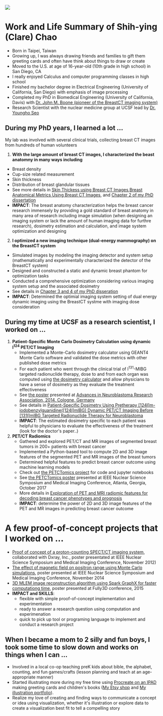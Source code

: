 ![](linked_files/What_I_think_about.jpg)

# Work and Life Summary of Shih-ying (Clare) Chao
- Born in Taipei, Taiwan
- Growing up, I was always drawing friends and families to gift them greeting cards and often have think about things to draw or create
- Moved to the U.S. at age of 16-year-old (10th grade in high school) in San Diego, CA
- I really enjoyed Calculus and computer programming classes in high school
- Finished my bachelor degree in Electrical Engineering (University of California, San Diego) with emphasis of image processing
- Completed my PhD in Biomedical Engineering (University of California, Davis) with [Dr. John M. Boone (pioneer of the BreastCT imaging system)](https://bme.ucdavis.edu/people/john-boone)
- Research Scientist with the nuclear medicine group at UCSF lead by [Dr. Youngho Seo](https://radiology.ucsf.edu/people/youngho-seo)

## During my PhD years, I learned a lot ...
My lab was involved with several clinical trials, collecting breast CT images from hundreds of human volunteers
1. **With the large amount of breast CT images, I characterized the beast anatomny in many ways including**
  - Breast density
  - Cup-size related measurement
  - Skin thickness
  - Distribution of breast glandular tissues
  - See more details in [Skin Thickess using Breast CT Images](https://www.dropbox.com/scl/fi/mxlqm1fl692f389lag5xy/SkinTMammoDose_2008_Huang.pdf?rlkey=r2e40p22vpfls18p20161te87&st=32uqsauz&dl=0),[Breast Anatomical Metrics Using Breast CT Images]([./linked_files/Publications/BreastMetrics_2011_Huang.pdf](https://www.dropbox.com/scl/fi/mlpugzwewopv08n9ueg9k/BreastMetrics_2011_Huang.pdf?rlkey=u4gf6yeb4jcbwgghp9pwl0fut&st=lt5rg2we&dl=0)), and [Chapter 2 of my PhD dissertation](https://www.dropbox.com/scl/fi/0nfeebra9kj08jbzaqfwz/Disseration_UCstyleClass_SHuang.pdf?rlkey=fv5asruxf1hpnqwim5t36c3ez&st=sr7rlmah&dl=0)
  - **IMPACT**: The breast anatomy characterization helps the breast cancer research immensely by providing a gold standard of breast anatomy in many area of research including image simulation (when designing an imaging system or lack the amount of human imaging data for furthre research), dosimetry estimation and calculation, and image system optimization and designing
2. **I optimized a new imaging technique (dual-energy mammography) on the BreastCT system**
  - Simulated images by modeling the imaging detector and system setup (mathematically and experimentally characterized the detector of the BreastCT system)
  - Designed and constructed a static and dynamic breast phantom for optimization tasks
  - Conducted a comprehensive optimization considering various imaging system setup and the associated dosimetry
  - See details in [Chapter 3 and 4 of my PhD disseration](https://www.dropbox.com/scl/fi/0nfeebra9kj08jbzaqfwz/Disseration_UCstyleClass_SHuang.pdf?rlkey=fv5asruxf1hpnqwim5t36c3ez&st=sr7rlmah&dl=0)
  - **IMPACT**: Determined the optimial imaging system setting of dual energy dynamic imaging using the BreastCT systme with imaging dose consideration

## During my time at UCSF as a research scientist, I worked on ...
1. **Patient-Specific Monte Carlo Dosimetry Calculation using dynamic I<sup>124</sup> PET/CT Imaging**
   - Implemented a Monte-Carlo dosimetry calculator using GEANT4 Monte Carlo software and validated the dose metrics with other published dose metrics
   - For each patient who went through the clinical trial of I<sup>131</sup>-MIBG targeted radionuclide therapy, dose to and from each organ was computed using [the dosimetry calculator](https://github.com/clarehchao/ImageBasedDosimetryTool?tab=readme-ov-file) and allow physicians to have a sense of dosimetry as they evaluate the treatment effectiveness
   - See [the poster](https://www.dropbox.com/scl/fi/5xtluwyhp6ubhasct82bo/I131MIBG_CologneANR2014_Huang.jpg?rlkey=5dbiakltw5zabmpac17r59cds&st=n6vvlduu&dl=0) presented at [Advances in Neuroblastoma Research Association, 2014, Cologne, Germany](https://www.anrmeeting.org/meetings-2014.php)
   - See details in [Patient-Specific Dosimetry Using Pretherapy [124I]m-iodobenzylguanidine([124I]mIBG) Dynamic PET/CT Imaging Before [131I]mIBG Targeted Radionuclide Therapy for Neuroblastoma](https://www.dropbox.com/scl/fi/df486p3vw5ycv1w585111/I124MIBG_MIBJournalPublicationPrint_MIB_SHuang.pdf?rlkey=avewd6hutwxalcagufqwgnvcv&st=ss7htr66&dl=0)
   - **IMPACT**: The estimated dosimetry specific to each patient was helpful to physicians to evaluate the effectiveness of the treatment (look for the doctor's paper..)
2. **PET/CT Radiomics**
   - Gathered and explored PET/CT and MR images of segmented breast tumors in 200+ patients with breast cancer
   - Implemented a Python-based tool to compute 2D and 3D image features of the segmented PET and MR images of the breast tumors
   - Determined helpful features to predict breast cancer outcome using machine learning models
   - Check out [the PETCTomics project](https://github.com/clarehchao/PETCTomics) for code and jupyter notebooks
   - See [the PETCTomics poster](https://www.dropbox.com/scl/fi/38qhln0c3welwwxo59pmx/PETMRIRadiomics_IEEE_2017_Huang_42inch_46inch_v5_Poster.pdf?rlkey=qaiokcoeq7z341wxs43eha9gt&st=vqj6obz4&dl=0) presented at IEEE Nuclear Science Symposium and Medical Imaging Conference, Atlanta, Georgia, October 2017
   - More details in [Exploration of PET and MRI radiomic features for decoding breast cancer phenotypes and prognosis](https://www.dropbox.com/scl/fi/f8omxjvddv5lzdjmkfy1z/PETCTomics_NPJ_SHuang.pdf?rlkey=r4nu7pay205cosxh0c7qb7hft&st=n9b21kdt&dl=0)
   - **IMPACT**: determine the power of 2D and 3D image features of the PET and MR images in predicting breast cancer outcome

# A few proof-of-concept projects that I worked on ...
- [Proof of concept of a proton-counting SPECT/CT imaging system](https://www.dropbox.com/scl/fi/31eeqy1u73wa5f45gc1a6/DxRayEnergySpectrum_IEEE_33x54inch_Huang_flatten_Poster.pdf?rlkey=dez683z21gb4nu3sdc1xlr4ju&st=q1pvitg2&dl=0), collaborated with Dxray, Inc., poster presentated at IEEE Nuclear Science Symposium and Medical Imaging Conference, November 2012)
- [The effect of magnetic field on positron range using Monte Carlo simulations](https://www.dropbox.com/scl/fi/els0rwhxzery4585nqg9q/MagFieldPositronRange_Huang_42x70_4_Poster.pdf?rlkey=zddwf8tu6gn2g47ryayqd70tw&st=gk8ea3u5&dl=0), poster presented at IEEE Nuclear Science Symposium and Medical Imaging Conference, November 2014
- [3D MLEM image reconstruction algorithm using Spark GraphX for faster computationg time](https://www.dropbox.com/scl/fi/9yviih3lq1wj9d061sje4/MLEM_SparkGraphX_Poster_SHuang.pdf?rlkey=mmyrg16c777bugrx0s4tw9hp4&st=93rzk842&dl=0), poster presented at Fully3D conference, 2015
- **IMPACT and SKILLS**:
	- flexible with simple proof-of-concept implementation and experimentation
	- ready to answer a research question using computation and experimenation
	- quick to pick up tool or programing language to implement and conduct a research project

## When I became a mom to 2 silly and fun boys, I took some time to slow down and works on things when I can ...
- Involved in a local co-op teaching preK kids about bible, the alphabet, counting, and fun games/crafts (lesson planning and teach at an age-appropriate manner)
- Started illustrating more during my free time using [Procreate on an IPAD](https://procreate.com/) making greeting cards and children's books ([My Etsy shop](https://thecraftyslug.etsy.com) and [My illustration portfolio](https://www.behance.net/shihyingclarechao)).
- Realize my love of creating and finding ways to communicate a concept or idea using visualization, whether it's illustration or explore data to create a visualization best fit to tell a compelling story
